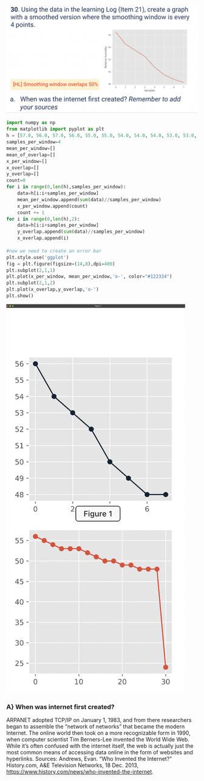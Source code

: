 ![](https://github.com/AleksandarDzudzevic/Unit_2/blob/main/quiz030text.png)
```.py
import numpy as np
from matplotlib import pyplot as plt
h = [57.0, 56.0, 57.0, 56.0, 55.0, 55.0, 54.0, 54.0, 54.0, 53.0, 53.0, 54.0, 53.0, 53.0, 52.0, 52.0, 51.0, 51.0, 51.0, 50.0, 50.0, 49.0, 50.0, 49.0, 49.0, 48.0, 49.0, 49.0, 48.0, 48.0, 48.0, 49.0]
samples_per_window=4
mean_per_window=[]
mean_of_overlap=[]
x_per_window=[]
x_overlap=[]
y_overlap=[]
count=0
for i in range(0,len(h),samples_per_window):
    data=h[i:i+samples_per_window]
    mean_per_window.append(sum(data)//samples_per_window)
    x_per_window.append(count)
    count += 1
for i in range(0,len(h),2):
    data=h[i:i+samples_per_window]
    y_overlap.append(sum(data)//samples_per_window)
    x_overlap.append(i)

#now we need to create an error bar
plt.style.use('ggplot')
fig = plt.figure(figsize=(14,8),dpi=400)
plt.subplot(2,1,1)
plt.plot(x_per_window, mean_per_window,'o-', color="#122334")
plt.subplot(2,1,2)
plt.plot(x_overlap,y_overlap,'o-')
plt.show()


```
![](https://github.com/AleksandarDzudzevic/Unit_2/blob/main/quiz030test.png)
### A} When was internet first created?
ARPANET adopted TCP/IP on January 1, 1983, and from there researchers began to assemble the “network of networks” that became the modern Internet. The online world then took on a more recognizable form in 1990, when computer scientist Tim Berners-Lee invented the World Wide Web. While it’s often confused with the internet itself, the web is actually just the most common means of accessing data online in the form of websites and hyperlinks. 
Sources:
Andrews, Evan. “Who Invented the Internet?” History.com, A&amp;E Television Networks, 18 Dec. 2013, https://www.history.com/news/who-invented-the-internet. 
